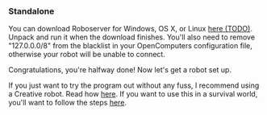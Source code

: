 ### Standalone

You can download Roboserver for Windows, OS X, or Linux [here (TODO)](TODO). Unpack and run it when the download finishes. You'll also need to remove "127.0.0.0/8" from the blacklist in your OpenComputers configuration file, otherwise your robot will be unable to connect.

Congratulations, you're halfway done! Now let's get a robot set up.

If you just want to try the program out without any fuss, I recommend using a Creative robot. Read how [here](creative-robot-install.md). If you want to use this in a survival world, you'll want to follow the steps [here](survival-robot-install.md).